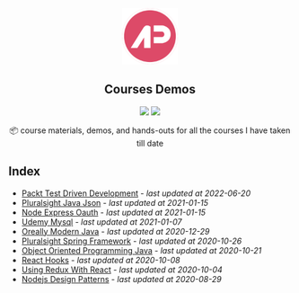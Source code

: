 <p align="center">
  <img src="https://raw.githubusercontent.com/ashishdotme/assets/master/logo.png" alt="drawing" width="100"/>
</p>

<h2 align="center">Courses Demos</h2>

<p align="center">
<a href="https://img.shields.io/github/last-commit/ashishdotme/courses-demos?style=for-the-badge"><img src="https://img.shields.io/github/last-commit/ashishdotme/courses-demos?style=for-the-badge"></a>
<a href="https://img.shields.io/github/workflow/status/ashishdotme/courses-demos/Build%20courses-demos/master?style=for-the-badge"><img src="https://img.shields.io/github/workflow/status/ashishdotme/courses-demos/Build%20courses-demos/master?style=for-the-badge"></a>
</p>

<p align="center">📦 course materials, demos, and hands-outs for all the courses I have taken till date</p>

## Index

<!-- index starts -->
* [Packt Test Driven Development](https://github.com/ashishdotme/courses-demos/blob/master/packt-test-driven-development) - *last updated at 2022-06-20*
* [Pluralsight Java Json](https://github.com/ashishdotme/courses-demos/blob/master/pluralsight-java-json) - *last updated at 2021-01-15*
* [Node Express Oauth](https://github.com/ashishdotme/courses-demos/blob/master/node-express-oauth) - *last updated at 2021-01-15*
* [Udemy Mysql](https://github.com/ashishdotme/courses-demos/blob/master/udemy-mysql) - *last updated at 2021-01-07*
* [Oreally Modern Java](https://github.com/ashishdotme/courses-demos/blob/master/oreally-modern-java) - *last updated at 2020-12-29*
* [Pluralsight Spring Framework](https://github.com/ashishdotme/courses-demos/blob/master/pluralsight-spring-framework) - *last updated at 2020-10-26*
* [Object Oriented Programming Java](https://github.com/ashishdotme/courses-demos/blob/master/object-oriented-programming-java) - *last updated at 2020-10-21*
* [React Hooks](https://github.com/ashishdotme/courses-demos/blob/master/react-hooks) - *last updated at 2020-10-08*
* [Using Redux With React](https://github.com/ashishdotme/courses-demos/blob/master/using-redux-with-react) - *last updated at 2020-10-04*
* [Nodejs Design Patterns](https://github.com/ashishdotme/courses-demos/blob/master/nodejs-design-patterns) - *last updated at 2020-08-29*
<!-- index ends -->
